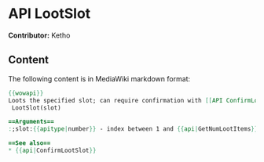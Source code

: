# API LootSlot

**Contributor:** Ketho

## Content

The following content is in MediaWiki markdown format:

```mediawiki
{{wowapi}}
Loots the specified slot; can require confirmation with [[API ConfirmLootSlot|ConfirmLootSlot]].
 LootSlot(slot)

==Arguments==
:;slot:{{apitype|number}} - index between 1 and {{api|GetNumLootItems}}

==See also==
* {{api|ConfirmLootSlot}}
```